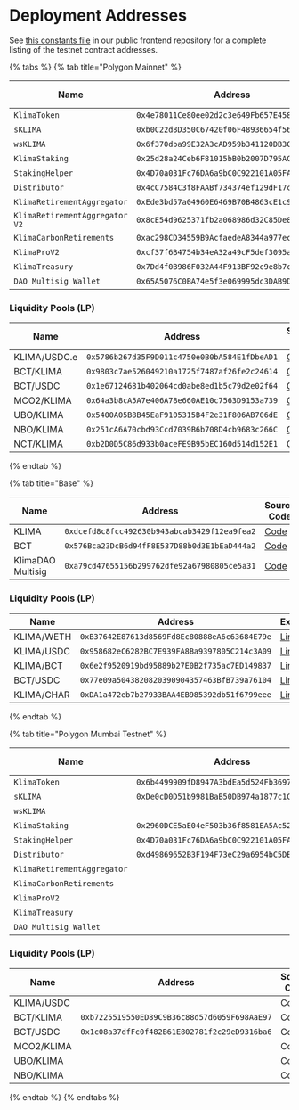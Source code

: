 # Deployment Addresses

See [this constants file](https://github.com/KlimaDAO/klimadao/blob/main/lib/constants/index.ts) in our public frontend repository for a complete listing of the testnet contract addresses.

{% tabs %}
{% tab title="Polygon Mainnet" %}
<table><thead><tr><th width="196">Name</th><th width="471">Address</th><th width="86">Source Code</th><th>Explorer</th></tr></thead><tbody><tr><td><code>KlimaToken</code></td><td><code>0x4e78011Ce80ee02d2c3e649Fb657E45898257815</code></td><td><a href="https://github.com/KlimaDAO/klimadao-solidity/blob/main/contracts/tokens/regular/KlimaToken.sol">Code</a></td><td><a href="https://polygonscan.com/address/0x4e78011ce80ee02d2c3e649fb657e45898257815">Link</a></td></tr><tr><td><code>sKLIMA</code></td><td><code>0xb0C22d8D350C67420f06F48936654f567C73E8C8</code></td><td><a href="https://github.com/KlimaDAO/klimadao-solidity/blob/main/contracts/tokens/regular/sKlimaToken_v2.sol">Code</a></td><td><a href="https://polygonscan.com/address/0xb0c22d8d350c67420f06f48936654f567c73e8c8">Link</a></td></tr><tr><td><code>wsKLIMA</code></td><td><code>0x6f370dba99E32A3cAD959b341120DB3C9E280bA6</code></td><td><a href="https://github.com/KlimaDAO/klimadao-solidity/blob/main/contracts/tokens/regular/wsKLIMA.sol">Code</a></td><td><a href="https://polygonscan.com/address/0x6f370dba99e32a3cad959b341120db3c9e280ba6">Link</a></td></tr><tr><td><code>KlimaStaking</code></td><td><code>0x25d28a24Ceb6F81015bB0b2007D795ACAc411b4d</code></td><td><a href="https://github.com/KlimaDAO/klimadao-solidity/blob/main/contracts/staking/regular/KlimaStaking_v2.sol">Code</a></td><td><a href="https://polygonscan.com/address/0x25d28a24Ceb6F81015bB0b2007D795ACAc411b4d">Link</a></td></tr><tr><td><code>StakingHelper</code></td><td><code>0x4D70a031Fc76DA6a9bC0C922101A05FA95c3A227</code></td><td><a href="https://github.com/KlimaDAO/klimadao-solidity/blob/main/contracts/staking/regular/StakingHelper.sol">Code</a></td><td><a href="https://polygonscan.com/address/0x4D70a031Fc76DA6a9bC0C922101A05FA95c3A227">Link</a></td></tr><tr><td><code>Distributor</code></td><td><code>0x4cC7584C3f8FAABf734374ef129dF17c3517e9cB</code></td><td><a href="https://github.com/KlimaDAO/klimadao-solidity/blob/main/contracts/staking/regular/KlimaStakingDistributor_v4.sol">Code</a></td><td><a href="https://polygonscan.com/address/0x4cC7584C3f8FAABf734374ef129dF17c3517e9cB">Link</a></td></tr><tr><td><code>KlimaRetirementAggregator</code></td><td><code>0xEde3bd57a04960E6469B70B4863cE1c9d9363Cb8</code></td><td><a href="https://github.com/KlimaDAO/klimadao-solidity/blob/main/contracts/retirement/KlimaRetirementAggregator.sol">Code</a></td><td><a href="https://polygonscan.com/address/0xEde3bd57a04960E6469B70B4863cE1c9d9363Cb8">Link</a></td></tr><tr><td><code>KlimaRetirementAggregator V2</code></td><td><code>0x8cE54d9625371fb2a068986d32C85De8E6e995f8</code></td><td><a href="https://github.com/KlimaDAO/klimadao-solidity/tree/main/contracts/infinity">Code</a></td><td><a href="https://louper.dev/diamond/0x8ce54d9625371fb2a068986d32c85de8e6e995f8?network=polygon">Link</a></td></tr><tr><td><code>KlimaCarbonRetirements</code></td><td><code>0xac298CD34559B9AcfaedeA8344a977eceff1C0Fd</code></td><td><a href="https://github.com/KlimaDAO/klimadao-solidity/blob/main/contracts/retirement/KlimaCarbonRetirements.sol">Code</a></td><td><a href="https://polygonscan.com/address/0xac298cd34559b9acfaedea8344a977eceff1c0fd">Link</a></td></tr><tr><td><code>KlimaProV2</code></td><td><code>0xcf37f6B4754b34eA32a49cF5def3095a17732C1b</code></td><td><a href="https://polygonscan.com/address/0xcf37f6B4754b34eA32a49cF5def3095a17732C1b#code#L1">Code</a></td><td><a href="https://polygonscan.com/address/0xcf37f6B4754b34eA32a49cF5def3095a17732C1b">Link</a></td></tr><tr><td><code>KlimaTreasury</code></td><td><code>0x7Dd4f0B986F032A44F913BF92c9e8b7c17D77aD7</code></td><td><a href="https://github.com/KlimaDAO/klimadao-solidity/blob/main/contracts/utils/KlimaTreasury.sol">Code</a></td><td><a href="https://polygonscan.com/address/0x7Dd4f0B986F032A44F913BF92c9e8b7c17D77aD7">Link</a></td></tr><tr><td><code>DAO Multisig Wallet</code></td><td><code>0x65A5076C0BA74e5f3e069995dc3DAB9D197d995c</code></td><td><a href="https://polygonscan.com/address/0x65a5076c0ba74e5f3e069995dc3dab9d197d995c#code#L1">Code</a></td><td><a href="https://polygonscan.com/address/0x65a5076c0ba74e5f3e069995dc3dab9d197d995c">Link</a></td></tr></tbody></table>

### Liquidity Pools (LP)

<table><thead><tr><th width="166">Name</th><th width="447">Address</th><th width="90">Source Code</th><th>Explorer</th></tr></thead><tbody><tr><td>KLIMA/USDC.e</td><td><code>0x5786b267d35F9D011c4750e0B0bA584E1fDbeAD1</code></td><td><a href="https://polygonscan.com/address/0x5786b267d35F9D011c4750e0B0bA584E1fDbeAD1#code#L1">Code</a></td><td><a href="https://polygonscan.com/address/0x5786b267d35F9D011c4750e0B0bA584E1fDbeAD1">Link</a></td></tr><tr><td>BCT/KLIMA</td><td><code>0x9803c7ae526049210a1725f7487af26fe2c24614</code></td><td><a href="https://polygonscan.com/address/0x9803c7ae526049210a1725f7487af26fe2c24614#code#L1">Code</a></td><td><a href="https://polygonscan.com/address/0x9803c7ae526049210a1725f7487af26fe2c24614">Link</a></td></tr><tr><td>BCT/USDC</td><td><code>0x1e67124681b402064cd0abe8ed1b5c79d2e02f64</code></td><td><a href="https://polygonscan.com/address/0x1e67124681b402064cd0abe8ed1b5c79d2e02f64#code#L1">Code</a></td><td><a href="https://polygonscan.com/address/0x1e67124681b402064cd0abe8ed1b5c79d2e02f64">Link</a></td></tr><tr><td>MCO2/KLIMA</td><td><code>0x64a3b8cA5A7e406A78e660AE10c7563D9153a739</code></td><td><a href="https://polygonscan.com/address/0x64a3b8cA5A7e406A78e660AE10c7563D9153a739#code#L1">Code</a></td><td><a href="https://polygonscan.com/address/0x64a3b8cA5A7e406A78e660AE10c7563D9153a739">Link</a></td></tr><tr><td>UBO/KLIMA</td><td><code>0x5400A05B8B45EaF9105315B4F2e31F806AB706dE</code></td><td><a href="https://polygonscan.com/address/0x5400A05B8B45EaF9105315B4F2e31F806AB706dE#code#L1">Code</a></td><td><a href="https://polygonscan.com/address/0x5400A05B8B45EaF9105315B4F2e31F806AB706dE">Link</a></td></tr><tr><td>NBO/KLIMA</td><td><code>0x251cA6A70cbd93Ccd7039B6b708D4cb9683c266C</code></td><td><a href="https://polygonscan.com/address/0x251cA6A70cbd93Ccd7039B6b708D4cb9683c266C#code#L1">Code</a></td><td><a href="https://polygonscan.com/address/0x251cA6A70cbd93Ccd7039B6b708D4cb9683c266C">Link</a></td></tr><tr><td>NCT/KLIMA</td><td><code>0xb2D0D5C86d933b0aceFE9B95bEC160d514d152E1</code></td><td><a href="https://polygonscan.com/address/0xb2d0d5c86d933b0acefe9b95bec160d514d152e1#code">Code</a></td><td><a href="https://polygonscan.com/address/0xb2d0d5c86d933b0acefe9b95bec160d514d152e1">Link</a></td></tr></tbody></table>


{% endtab %}

{% tab title="Base" %}
<table><thead><tr><th width="196">Name</th><th width="471">Address</th><th width="86">Source Code</th><th>Explorer</th></tr></thead><tbody><tr><td>KLIMA</td><td><code>0xdcefd8c8fcc492630b943abcab3429f12ea9fea2</code></td><td><a href="https://basescan.org/address/0xdcefd8c8fcc492630b943abcab3429f12ea9fea2#code">Code</a></td><td><a href="https://basescan.org/address/0xdcefd8c8fcc492630b943abcab3429f12ea9fea2">Link</a></td></tr><tr><td>BCT</td><td><code>0x576Bca23DcB6d94fF8E537D88b0d3E1bEaD444a2</code></td><td><a href="https://basescan.org/token/0x576Bca23DcB6d94fF8E537D88b0d3E1bEaD444a2#code">Code</a></td><td><a href="https://basescan.org/token/0x576Bca23DcB6d94fF8E537D88b0d3E1bEaD444a2">Link</a></td></tr><tr><td>KlimaDAO Multisig</td><td><code>0xa79cd47655156b299762dfe92a67980805ce5a31</code></td><td><a href="https://basescan.org/address/0xa79cd47655156b299762dfe92a67980805ce5a31#code">Code</a></td><td><a href="https://basescan.org/address/0xa79cd47655156b299762dfe92a67980805ce5a31">Link</a></td></tr></tbody></table>

### Liquidity Pools (LP)

<table><thead><tr><th width="159">Name</th><th width="447">Address</th><th>Explorer</th></tr></thead><tbody><tr><td>KLIMA/WETH</td><td><code>0xB37642E87613d8569Fd8Ec80888eA6c63684E79e</code></td><td><a href="https://basescan.org/address/0xb37642e87613d8569fd8ec80888ea6c63684e79e">Link</a></td></tr><tr><td>KLIMA/USDC</td><td><code>0x958682eC6282BC7E939FA8Ba9397805C214c3A09</code></td><td><a href="https://basescan.org/address/0x958682eC6282BC7E939FA8Ba9397805C214c3A09">Link</a></td></tr><tr><td>KLIMA/BCT</td><td><code>0x6e2f9520919bd95889b27E0B2f735ac7ED149837</code></td><td><a href="https://basescan.org/address/0x6e2f9520919bd95889b27E0B2f735ac7ED149837">Link</a></td></tr><tr><td>BCT/USDC</td><td><code>0x77e09a5043820820390904357463BfB739a76104</code></td><td><a href="https://basescan.org/address/0x77e09a5043820820390904357463BfB739a76104">Link</a></td></tr><tr><td>KLIMA/CHAR</td><td><code>0xDA1a472eb7b27933BAA4EB985392db51f6799eee</code></td><td><a href="https://basescan.org/address/0xDA1a472eb7b27933BAA4EB985392db51f6799eee">Link</a></td></tr></tbody></table>
{% endtab %}

{% tab title="Polygon Mumbai Testnet" %}


<table><thead><tr><th width="300">Name</th><th width="449">Address</th><th width="90">Source Code</th><th>Explorer</th></tr></thead><tbody><tr><td><code>KlimaToken</code></td><td><code>0x6b4499909fD8947A3bdEa5d524Fb3697018fC750</code></td><td><a href="https://mumbai.polygonscan.com/address/0x6b4499909fD8947A3bdEa5d524Fb3697018fC750#code#L1">Code</a></td><td><a href="https://mumbai.polygonscan.com/address/0x6b4499909fD8947A3bdEa5d524Fb3697018fC750">Link</a></td></tr><tr><td><code>sKLIMA</code></td><td><code>0xDe0cD0D51b9981BaB50DB974a1877c1C01b86e91</code></td><td><a href="https://mumbai.polygonscan.com/address/0xDe0cD0D51b9981BaB50DB974a1877c1C01b86e91#code#L1">Code</a></td><td><a href="https://mumbai.polygonscan.com/address/0xDe0cD0D51b9981BaB50DB974a1877c1C01b86e91">Link</a></td></tr><tr><td><code>wsKLIMA</code></td><td></td><td>Code</td><td>Link</td></tr><tr><td><code>KlimaStaking</code></td><td><code>0x2960DCE5aE04eF503b36f8581EA5Ac5238632092</code></td><td><a href="https://github.com/KlimaDAO/klimadao-solidity/blob/main/contracts/staking/regular/KlimaStaking_v2.sol">Code</a></td><td><a href="https://mumbai.polygonscan.com/address/0x2960DCE5aE04eF503b36f8581EA5Ac5238632092">Link</a></td></tr><tr><td><code>StakingHelper</code></td><td><code>0x4D70a031Fc76DA6a9bC0C922101A05FA95c3A227</code></td><td><a href="https://github.com/KlimaDAO/klimadao-solidity/blob/main/contracts/staking/regular/StakingHelper.sol">Code</a></td><td><a href="https://mumbai.polygonscan.com/address/0x4D70a031Fc76DA6a9bC0C922101A05FA95c3A227">Link</a></td></tr><tr><td><code>Distributor</code></td><td><code>0xd49869652B3F194F73eC29a6954bC5DE6baeA8b8</code></td><td><a href="https://github.com/KlimaDAO/klimadao-solidity/blob/main/contracts/staking/regular/KlimaStakingDistributor_v4.sol">Code</a></td><td><a href="https://mumbai.polygonscan.com/address/0xd49869652B3F194F73eC29a6954bC5DE6baeA8b8">Link</a></td></tr><tr><td><code>KlimaRetirementAggregator</code></td><td></td><td>Code</td><td>Link</td></tr><tr><td><code>KlimaCarbonRetirements</code></td><td></td><td>Code</td><td>Link</td></tr><tr><td><code>KlimaProV2</code></td><td></td><td>Code</td><td>Link</td></tr><tr><td><code>KlimaTreasury</code></td><td></td><td>Code</td><td>Link</td></tr><tr><td><code>DAO Multisig Wallet</code></td><td></td><td>Code</td><td>Link</td></tr></tbody></table>

### Liquidity Pools (LP)



<table><thead><tr><th width="158">Name</th><th width="477">Address</th><th width="89">Source Code</th><th>Explorer</th></tr></thead><tbody><tr><td>KLIMA/USDC</td><td></td><td>Code</td><td>Link</td></tr><tr><td>BCT/KLIMA</td><td><code>0xb7225519550ED89C9B36c88d57d6059F698AaE97</code></td><td>Code</td><td>Link</td></tr><tr><td>BCT/USDC</td><td><code>0x1c08a37dfFc0f482B61E802781f2c29eD9316ba6</code></td><td>Code</td><td>Link</td></tr><tr><td>MCO2/KLIMA</td><td></td><td>Code</td><td>Link</td></tr><tr><td>UBO/KLIMA</td><td></td><td>Code</td><td>Link</td></tr><tr><td>NBO/KLIMA</td><td></td><td>Code</td><td>Link</td></tr></tbody></table>
{% endtab %}
{% endtabs %}
